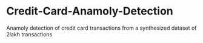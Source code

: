 # Credit-Card-Anamoly-Detection
Anamoly detection of credit card transactions from a synthesized dataset of 2lakh transactions
